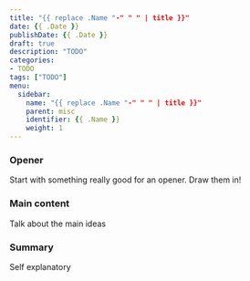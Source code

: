 ```yaml
---
title: "{{ replace .Name "-" " " | title }}"
date: {{ .Date }}
publishDate: {{ .Date }}
draft: true
description: "TODO"
categories:
- TODO
tags: ["TODO"]
menu:
  sidebar:
    name: "{{ replace .Name "-" " " | title }}"
    parent: misc
    identifier: {{ .Name }}
    weight: 1
---
```


### Opener
Start with something really good for an opener. Draw them in!

### Main content
Talk about the main ideas

### Summary
Self explanatory

